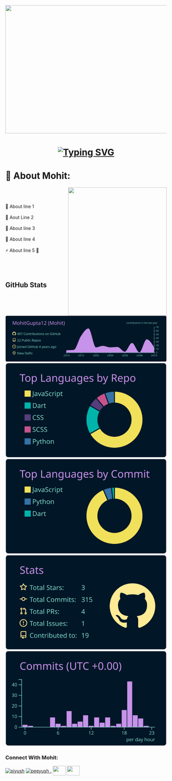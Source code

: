 

<p>
  <img height="400" width="1000px" src="https://i.pinimg.com/originals/b1/5b/d5/b15bd596014d9d9310e59b07b85da550.gif" />
</p>

<h1 style="text-align: center;">
 <a href="https://git.io/typing-svg">
  <img src="https://readme-typing-svg.herokuapp.com?font=Inter&weight=800&size=35&duration=1000&pause=400&multiline=true&width=650&height=150&lines=%24whoami;Yo%2C+it's+me++;Mohit" alt="Typing SVG" />
 </a>
</h1>




# 💫 About Mohit:
<img align="right" src="https://github.com/user-attachments/assets/2a3363ec-24d5-4e56-b357-8e50d7e69953" height="400px" width="308px" />
<br><br><br>
🔭 About line 1 <br><br>
👯 Aout Line 2 <br><br>
🌱 About line 3<br><br>
💬 About line 4 <br><br>
⚡ About line 5 💫 <br><br><br><br>

 <h2> GitHub Stats </h2>
 
[![](https://raw.githubusercontent.com/MohitGupta12/MohitGupta12/master/profile-summary-card-output/nightowl/0-profile-details.svg)](https://github.com/vn7n24fzkq/github-profile-summary-cards)
[![](https://raw.githubusercontent.com/MohitGupta12/MohitGupta12/master/profile-summary-card-output/nightowl/1-repos-per-language.svg)](https://github.com/vn7n24fzkq/github-profile-summary-cards) [![](https://raw.githubusercontent.com/MohitGupta12/MohitGupta12/master/profile-summary-card-output/nightowl/2-most-commit-language.svg)](https://github.com/vn7n24fzkq/github-profile-summary-cards)
[![](https://raw.githubusercontent.com/MohitGupta12/MohitGupta12/master/profile-summary-card-output/nightowl/3-stats.svg)](https://github.com/vn7n24fzkq/github-profile-summary-cards) [![](https://raw.githubusercontent.com/MohitGupta12/MohitGupta12/master/profile-summary-card-output/nightowl/4-productive-time.svg)](https://github.com/vn7n24fzkq/github-profile-summary-cards)


<h3 align="left">Connect With Mohit:</h3>
<p align="left">
<a href="https://twitter.com/piyush" target="blank"><img align="center" src="https://raw.githubusercontent.com/rahuldkjain/github-profile-readme-generator/master/src/images/icons/Social/twitter.svg" alt="piyush" height="30" width="40" /></a>
<a href="https://linkedin.com/in/peeyush ." target="blank"><img align="center" src="https://raw.githubusercontent.com/rahuldkjain/github-profile-readme-generator/master/src/images/icons/Social/linked-in-alt.svg" alt="peeyush ." height="30" width="40" /></a>
<a href="https://codeforces.com/profile/" target="blank"><img align="center" src="https://raw.githubusercontent.com/rahuldkjain/github-profile-readme-generator/master/src/images/icons/Social/codeforces.svg" alt="" height="30" width="40" /></a>
<a href="https://www.leetcode.com/" target="blank"><img align="center" src="https://raw.githubusercontent.com/rahuldkjain/github-profile-readme-generator/master/src/images/icons/Social/leet-code.svg" alt="" height="30" width="40" /></a>
</p>
